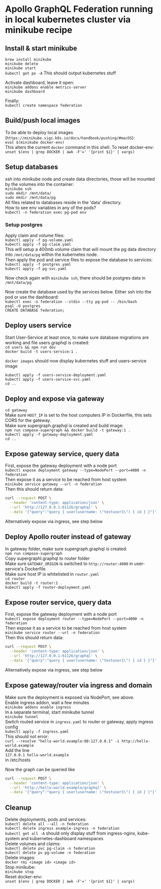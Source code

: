 # Apollo GraphQL Federation running in local kubernetes cluster via minikube recipe

## Install & start minikube

`brew install minikube`  
`minikube delete`  
`minikube start`  
`kubectl get po -A` This should output kubernetes stuff

Activate dashboard, leave it open:  
`minikube addons enable metrics-server`  
`minikube dashboard`  

Finally:  
`kubectl create namespace federation`  

## Build/push local images

To be able to deploy local images (`https://minikube.sigs.k8s.io/docs/handbook/pushing/#macOS`):   
`eval $(minikube docker-env)`  
This alters the current `docker` command in this shell. To reset docker-env:   
`unset $(env | grep DOCKER | awk -F'=' '{print $1}' | xargs)`  

## Setup databases
ssh into minikube node and create data directories, those will be mounted by the volumes into the container:  
`minikube ssh`  
`sudo mkdir /mnt/data/`  
`sudo mkdir /mnt/data/pg`  
All files related to databases reside in the 'data' directory.  
How to see env variables in any of the pods?  
`kubectl -n federation exec pg-pod env`

### Setup postgres
Apply claim and volume files:  
`kubectl apply -f pg-volume.yaml`  
`kubectl apply -f pg-claim.yaml`  
This will setup a 400mb volume claim that will mount the pg data directory into `/mnt/data/pg` within the kubernetes node.  
Then apply the pod and service files to expose the database to services:  
`kubectl apply -f postgres.yaml`  
`kubectl apply -f pg-svc.yaml`  

Now check again with `minikube ssh`, there should be postgres data in `/mnt/data/pg`  

Now create the database used by the services below. Either ssh into the pod or use the dashboard:  
`kubectl exec -n federation --stdin --tty pg-pod -- /bin/bash`  
`psql -U postgres`  
`CREATE DATABASE federation;`  

## Deploy users service

Start User-Service at least once, to make sure database migrations are working and file users.graphql is created:   
`cd users && npm run dev`  
`docker build -t users-service:1 .`  

`docker images` should now display kubernetes stuff and users-service image    

`kubectl apply -f users-service-deployment.yaml`  
`kubectl apply -f users-service-svc.yaml`  
`cd ..`  

## Deploy and expose via gateway

`cd gateway`  
Make sure `HOST_IP` is set to the host computers IP in Dockerfile, this sets CORS for the gateway.   
Make sure supergraph.graphql is created and build image:  
`npm run compose-supergraph && docker build -t gateway:1 .`  
`kubectl apply -f gateway-deployment.yaml`  
`cd ..`  

## Expose gateway service, query data

First, expose the gateway deployment with a node port  
`kubectl expose deployment gateway --type=NodePort --port=4000 -n federation`  
Then expose it as a service to be reached from host system  
`minikube service gateway --url -n federation`  
Then this should return data:
```bash
curl --request POST \
  --header 'content-type: application/json' \
  --url 'http://127.0.0.1:61126/graphql' \
  --data '{"query":"query { user(username: \"testuser1\") { id } }"}'
```
Alternatively expose via ingress, see step below   

## Deploy Apollo router instead of gateway

In gateway folder, make sure supergraph.graphql is created:  
`npm run compose-supergraph`   
Copy supergraphl.graphql to router folder  
Make sure `GATEWAY_ORIGIN` is switched to `http://router:4000` in user-service's Dockerfile   
Make sure host IP is whitelisted in `router.yaml`   
`cd router`   
`docker build -t router:1 .`   
`kubectl apply -f router-deployment.yaml`   

## Expose router service, query data

First, expose the gateway deployment with a node port  
`kubectl expose deployment router --type=NodePort --port=4000 -n federation`  
Then expose it as a service to be reached from host system  
`minikube service router --url -n federation`  
Then this should return data:
```bash
curl --request POST \
  --header 'content-type: application/json' \
  --url 'http://127.0.0.1:61126/graphql' \
  --data '{"query":"query { user(username: \"testuser1\") { id } }"}'
```
Alternatively expose via ingress, see step below   

## Expose gateway/router via ingress and domain

Make sure the deployment is exposed via NodePort, see above.  
Enable ingress addon, wait a few minutes  
`minikube addons enable ingress`  
In a separate terminal, start minikube tunnel  
`minikube tunnel`  
Switch routed service in `ingress.yaml` to router or gateway, apply ingress config  
`kubectl apply -f ingress.yaml`  
This should not error:  
`curl --resolve "hello-world.example:80:127.0.0.1" -i http://hello-world.example`  
Add the line  
`127.0.0.1 hello-world.example`  
in /etc/hosts  

Now the graph can be queried like  
```bash
curl --request POST \
  --header 'content-type: application/json' \
  --url 'http://hello-world.example/graphql' \
  --data '{"query":"query { user(username: \"testuser1\") { id } }"}'
```

## Cleanup
Delete deployments, pods and services:  
`kubectl delete all --all -n federation`  
`kubectl delete ingress example-ingress -n federation`  
`kubectl get all -A` should only display stuff from ingress-nginx, kube-system and kubernetes-dashboard namespaces  
Delete volumes and claims:  
`kubectl delete pvc pg-claim -n federation`  
`kubectl delete pv pg-volume -n federation`  
Delete images:  
`docker rmi <image id> <image id>`  
Stop minikube:  
`minikube stop`  
Reset docker-env:  
`unset $(env | grep DOCKER | awk -F'=' '{print $1}' | xargs)`  
